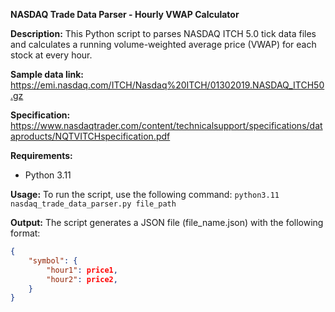 
**NASDAQ Trade Data Parser - Hourly VWAP Calculator**

**Description:**
This Python script to  parses NASDAQ ITCH 5.0 tick data files and calculates a running volume-weighted average price (VWAP) for each stock at every hour.

<b>Sample data link:</b> https://emi.nasdaq.com/ITCH/Nasdaq%20ITCH/01302019.NASDAQ_ITCH50.gz

<b>Specification:</b> https://www.nasdaqtrader.com/content/technicalsupport/specifications/dataproducts/NQTVITCHspecification.pdf

**Requirements:**
- Python 3.11

**Usage:**
To run the script, use the following command:
```python3.11 nasdaq_trade_data_parser.py file_path```


**Output:**
The script generates a JSON file (file_name.json) with the following format:
```json
{
    "symbol": {
        "hour1": price1,
        "hour2": price2,
    }
}
